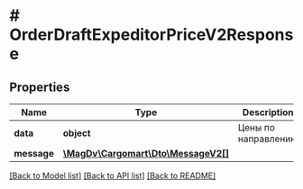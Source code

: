 # # OrderDraftExpeditorPriceV2Response

## Properties

Name | Type | Description | Notes
------------ | ------------- | ------------- | -------------
**data** | **object** | Цены по направлению |
**message** | [**\MagDv\Cargomart\Dto\MessageV2[]**](MessageV2.md) |  | [optional]

[[Back to Model list]](../../README.md#models) [[Back to API list]](../../README.md#endpoints) [[Back to README]](../../README.md)
